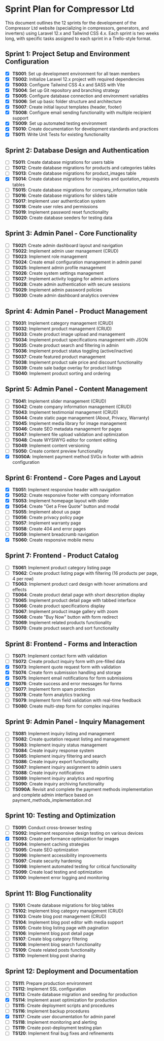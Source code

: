 # Sprint Plan for Compressor Ltd

This document outlines the 12 sprints for the development of the Compressor Ltd website (specializing in compressors, generators, and inverters) using Laravel 12.x and Tailwind CSS 4.x. Each sprint is two weeks long, with specific tasks assigned to each sprint in a Trello-style format.

## Sprint 1: Project Setup and Environment Configuration

- [x] **TS001**: Set up development environment for all team members
- [x] **TS002**: Initialize Laravel 12.x project with required dependencies
- [x] **TS003**: Configure Tailwind CSS 4.x and SASS with Vite
- [x] **TS004**: Set up Git repository and branching strategy
- [x] **TS005**: Configure database connection and environment variables
- [x] **TS006**: Set up basic folder structure and architecture
- [x] **TS007**: Create initial layout templates (header, footer)
- [x] **TS008**: Configure email sending functionality with multiple recipient support
- [x] **TS009**: Set up automated testing environment
- [x] **TS010**: Create documentation for development standards and practices
- [x] **TS011**: Write Unit Tests for existing functionality

## Sprint 2: Database Design and Authentication

- [ ] **TS011**: Create database migrations for users table
- [ ] **TS012**: Create database migrations for products and categories tables
- [ ] **TS013**: Create database migrations for product_images table
- [x] **TS014**: Create database migrations for inquiries and quotation_requests tables
- [ ] **TS015**: Create database migrations for company_information table
- [ ] **TS016**: Create database migrations for sliders table
- [ ] **TS017**: Implement user authentication system
- [ ] **TS018**: Create user roles and permissions
- [ ] **TS019**: Implement password reset functionality
- [ ] **TS020**: Create database seeders for testing data

## Sprint 3: Admin Panel - Core Functionality

- [ ] **TS021**: Create admin dashboard layout and navigation
- [ ] **TS022**: Implement admin user management (CRUD)
- [ ] **TS023**: Implement role management
- [ ] **TS024**: Create email configuration management in admin panel
- [ ] **TS025**: Implement admin profile management
- [ ] **TS026**: Create system settings management
- [ ] **TS027**: Implement activity logging for admin actions
- [ ] **TS028**: Create admin authentication with secure sessions
- [ ] **TS029**: Implement admin password policies
- [ ] **TS030**: Create admin dashboard analytics overview

## Sprint 4: Admin Panel - Product Management

- [ ] **TS031**: Implement category management (CRUD)
- [ ] **TS032**: Implement product management (CRUD)
- [ ] **TS033**: Create product image upload and management
- [ ] **TS034**: Implement product specifications management with JSON
- [ ] **TS035**: Create product search and filtering in admin
- [ ] **TS036**: Implement product status toggling (active/inactive)
- [ ] **TS037**: Create featured product management
- [ ] **TS038**: Implement product sale price and discount functionality
- [ ] **TS039**: Create sale badge overlay for product listings
- [ ] **TS040**: Implement product sorting and ordering

## Sprint 5: Admin Panel - Content Management

- [ ] **TS041**: Implement slider management (CRUD)
- [ ] **TS042**: Create company information management (CRUD)
- [ ] **TS043**: Implement testimonial management (CRUD)
- [ ] **TS044**: Create static page management (About, Privacy, Warranty)
- [ ] **TS045**: Implement media library for image management
- [ ] **TS046**: Create SEO metadata management for pages
- [ ] **TS047**: Implement file upload validation and optimization
- [ ] **TS048**: Create WYSIWYG editor for content editing
- [ ] **TS049**: Implement content versioning
- [ ] **TS050**: Create content preview functionality
- [x] **TS050A**: Implement payment method SVGs in footer with admin configuration

## Sprint 6: Frontend - Core Pages and Layout

- [x] **TS051**: Implement responsive header with navigation
- [x] **TS052**: Create responsive footer with company information
- [x] **TS053**: Implement homepage layout with slider
- [x] **TS054**: Create "Get a Free Quote" button and modal
- [ ] **TS055**: Implement about us page
- [ ] **TS056**: Create privacy policy page
- [ ] **TS057**: Implement warranty page
- [ ] **TS058**: Create 404 and error pages
- [ ] **TS059**: Implement breadcrumb navigation
- [x] **TS060**: Create responsive mobile menu

## Sprint 7: Frontend - Product Catalog

- [ ] **TS061**: Implement product category listing page
- [ ] **TS062**: Create product listing page with filtering (16 products per page, 4 per row)
- [ ] **TS063**: Implement product card design with hover animations and effects
- [ ] **TS064**: Create product detail page with short description display
- [ ] **TS065**: Implement product detail page with tabbed interface
- [ ] **TS066**: Create product specifications display
- [ ] **TS067**: Implement product image gallery with zoom
- [ ] **TS068**: Create "Buy Now" button with form redirect
- [ ] **TS069**: Implement related products functionality
- [ ] **TS070**: Create product search and sort functionality

## Sprint 8: Frontend - Forms and Interaction

- [ ] **TS071**: Implement contact form with validation
- [ ] **TS072**: Create product inquiry form with pre-filled data
- [x] **TS073**: Implement quote request form with validation
- [x] **TS074**: Create form submission handling and storage
- [x] **TS075**: Implement email notifications for form submissions
- [x] **TS076**: Create success and error messages for forms
- [ ] **TS077**: Implement form spam protection
- [ ] **TS078**: Create form analytics tracking
- [ ] **TS079**: Implement form field validation with real-time feedback
- [ ] **TS080**: Create multi-step form for complex inquiries

## Sprint 9: Admin Panel - Inquiry Management

- [ ] **TS081**: Implement inquiry listing and management
- [ ] **TS082**: Create quotation request listing and management
- [ ] **TS083**: Implement inquiry status management
- [ ] **TS084**: Create inquiry response system
- [ ] **TS085**: Implement inquiry filtering and search
- [ ] **TS086**: Create inquiry export functionality
- [ ] **TS087**: Implement inquiry assignment to admin users
- [ ] **TS088**: Create inquiry notifications
- [ ] **TS089**: Implement inquiry analytics and reporting
- [ ] **TS090**: Create inquiry archiving functionality
- [ ] **TS090A**: Revisit and complete the payment methods implementation and complete admin interface based on payment_methods_implementation.md

## Sprint 10: Testing and Optimization

- [ ] **TS091**: Conduct cross-browser testing
- [ ] **TS092**: Implement responsive design testing on various devices
- [x] **TS093**: Create performance optimization for images
- [ ] **TS094**: Implement caching strategies
- [ ] **TS095**: Create SEO optimization
- [ ] **TS096**: Implement accessibility improvements
- [ ] **TS097**: Create security hardening
- [ ] **TS098**: Implement automated testing for critical functionality
- [ ] **TS099**: Create load testing and optimization
- [ ] **TS100**: Implement error logging and monitoring

## Sprint 11: Blog Functionality

- [ ] **TS101**: Create database migrations for blog tables
- [ ] **TS102**: Implement blog category management (CRUD)
- [ ] **TS103**: Create blog post management (CRUD)
- [ ] **TS104**: Implement blog post editor with media support
- [ ] **TS105**: Create blog listing page with pagination
- [ ] **TS106**: Implement blog post detail page
- [ ] **TS107**: Create blog category filtering
- [ ] **TS108**: Implement blog search functionality
- [ ] **TS109**: Create related posts functionality
- [ ] **TS110**: Implement blog post sharing

## Sprint 12: Deployment and Documentation

- [ ] **TS111**: Prepare production environment
- [ ] **TS112**: Implement SSL configuration
- [ ] **TS113**: Create database migration and seeding for production
- [x] **TS114**: Implement asset optimization for production
- [ ] **TS115**: Create deployment scripts and procedures
- [ ] **TS116**: Implement backup procedures
- [x] **TS117**: Create user documentation for admin panel
- [ ] **TS118**: Implement monitoring and alerting
- [ ] **TS119**: Create post-deployment testing plan
- [ ] **TS120**: Implement final bug fixes and refinements
